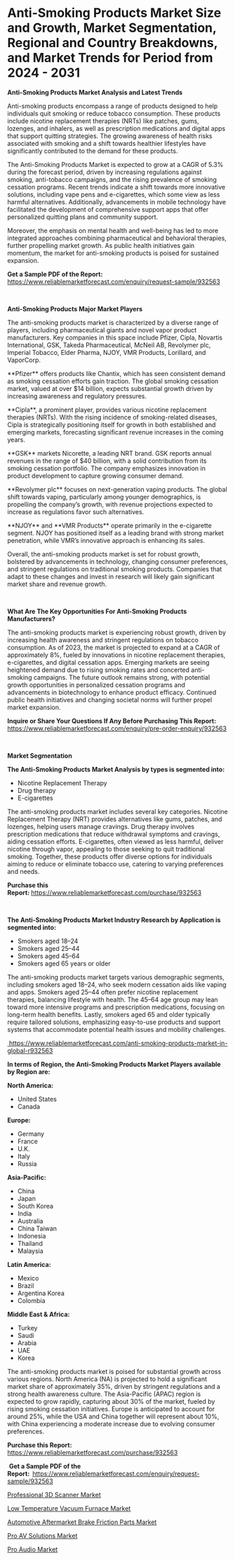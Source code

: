 <p><h1>Anti-Smoking Products Market Size and Growth, Market Segmentation, Regional and Country Breakdowns, and Market Trends for Period from 2024 -  2031</h1></p><p><strong>Anti-Smoking Products Market Analysis and Latest Trends</strong></p>
<p><p>Anti-smoking products encompass a range of products designed to help individuals quit smoking or reduce tobacco consumption. These products include nicotine replacement therapies (NRTs) like patches, gums, lozenges, and inhalers, as well as prescription medications and digital apps that support quitting strategies. The growing awareness of health risks associated with smoking and a shift towards healthier lifestyles have significantly contributed to the demand for these products.</p><p>The Anti-Smoking Products Market is expected to grow at a CAGR of 5.3% during the forecast period, driven by increasing regulations against smoking, anti-tobacco campaigns, and the rising prevalence of smoking cessation programs. Recent trends indicate a shift towards more innovative solutions, including vape pens and e-cigarettes, which some view as less harmful alternatives. Additionally, advancements in mobile technology have facilitated the development of comprehensive support apps that offer personalized quitting plans and community support. </p><p>Moreover, the emphasis on mental health and well-being has led to more integrated approaches combining pharmaceutical and behavioral therapies, further propelling market growth. As public health initiatives gain momentum, the market for anti-smoking products is poised for sustained expansion.</p></p>
<p><strong>Get a Sample PDF of the Report:&nbsp;</strong> <a href="https://www.reliablemarketforecast.com/enquiry/request-sample/932563?utm_campaign=1839&utm_medium=2&utm_source=Github&utm_content=ia&utm_term=02122024&utm_id=anti-smoking-products">https://www.reliablemarketforecast.com/enquiry/request-sample/932563</a></p>
<p>&nbsp;</p>
<p><strong>Anti-Smoking Products Major Market Players</strong></p>
<p><p>The anti-smoking products market is characterized by a diverse range of players, including pharmaceutical giants and novel vapor product manufacturers. Key companies in this space include Pfizer, Cipla, Novartis International, GSK, Takeda Pharmaceutical, McNeil AB, Revolymer plc, Imperial Tobacco, Elder Pharma, NJOY, VMR Products, Lorillard, and VaporCorp.</p><p>**Pfizer** offers products like Chantix, which has seen consistent demand as smoking cessation efforts gain traction. The global smoking cessation market, valued at over $14 billion, expects substantial growth driven by increasing awareness and regulatory pressures.</p><p>**Cipla**, a prominent player, provides various nicotine replacement therapies (NRTs). With the rising incidence of smoking-related diseases, Cipla is strategically positioning itself for growth in both established and emerging markets, forecasting significant revenue increases in the coming years.</p><p>**GSK** markets Nicorette, a leading NRT brand. GSK reports annual revenues in the range of $40 billion, with a solid contribution from its smoking cessation portfolio. The company emphasizes innovation in product development to capture growing consumer demand.</p><p>**Revolymer plc** focuses on next-generation vaping products. The global shift towards vaping, particularly among younger demographics, is propelling the company’s growth, with revenue projections expected to increase as regulations favor such alternatives.</p><p>**NJOY** and **VMR Products** operate primarily in the e-cigarette segment. NJOY has positioned itself as a leading brand with strong market penetration, while VMR’s innovative approach is enhancing its sales.</p><p>Overall, the anti-smoking products market is set for robust growth, bolstered by advancements in technology, changing consumer preferences, and stringent regulations on traditional smoking products. Companies that adapt to these changes and invest in research will likely gain significant market share and revenue growth.</p></p>
<p>&nbsp;</p>
<p><strong>What Are The Key Opportunities For Anti-Smoking Products Manufacturers?</strong></p>
<p><p>The anti-smoking products market is experiencing robust growth, driven by increasing health awareness and stringent regulations on tobacco consumption. As of 2023, the market is projected to expand at a CAGR of approximately 8%, fueled by innovations in nicotine replacement therapies, e-cigarettes, and digital cessation apps. Emerging markets are seeing heightened demand due to rising smoking rates and concerted anti-smoking campaigns. The future outlook remains strong, with potential growth opportunities in personalized cessation programs and advancements in biotechnology to enhance product efficacy. Continued public health initiatives and changing societal norms will further propel market expansion.</p></p>
<p><strong>Inquire or Share Your Questions If Any Before Purchasing This Report:</strong> <a href="https://www.reliablemarketforecast.com/enquiry/pre-order-enquiry/932563?utm_campaign=1839&utm_medium=2&utm_source=Github&utm_content=ia&utm_term=02122024&utm_id=anti-smoking-products">https://www.reliablemarketforecast.com/enquiry/pre-order-enquiry/932563</a></p>
<p>&nbsp;</p>
<p><strong>Market Segmentation</strong></p>
<p><strong>The Anti-Smoking Products Market Analysis by types is segmented into:</strong></p>
<p><ul><li>Nicotine Replacement Therapy</li><li>Drug therapy</li><li>E-cigarettes</li></ul></p>
<p><p>The anti-smoking products market includes several key categories. Nicotine Replacement Therapy (NRT) provides alternatives like gums, patches, and lozenges, helping users manage cravings. Drug therapy involves prescription medications that reduce withdrawal symptoms and cravings, aiding cessation efforts. E-cigarettes, often viewed as less harmful, deliver nicotine through vapor, appealing to those seeking to quit traditional smoking. Together, these products offer diverse options for individuals aiming to reduce or eliminate tobacco use, catering to varying preferences and needs.</p></p>
<p><strong>Purchase this Report:&nbsp;</strong><a href="https://www.reliablemarketforecast.com/purchase/932563?utm_campaign=1839&utm_medium=2&utm_source=Github&utm_content=ia&utm_term=02122024&utm_id=anti-smoking-products">https://www.reliablemarketforecast.com/purchase/932563</a></p>
<p>&nbsp;</p>
<p><strong>The Anti-Smoking Products Market Industry Research by Application is segmented into:</strong></p>
<p><ul><li>Smokers aged 18–24</li><li>Smokers aged 25–44</li><li>Smokers aged 45–64</li><li>Smokers aged 65 years or older</li></ul></p>
<p><p>The anti-smoking products market targets various demographic segments, including smokers aged 18–24, who seek modern cessation aids like vaping and apps. Smokers aged 25–44 often prefer nicotine replacement therapies, balancing lifestyle with health. The 45–64 age group may lean toward more intensive programs and prescription medications, focusing on long-term health benefits. Lastly, smokers aged 65 and older typically require tailored solutions, emphasizing easy-to-use products and support systems that accommodate potential health issues and mobility challenges.</p></p>
<p><a href="https://www.reliablemarketforecast.com/anti-smoking-products-market-in-global-r932563?utm_campaign=1839&utm_medium=2&utm_source=Github&utm_content=ia&utm_term=02122024&utm_id=anti-smoking-products">&nbsp;https://www.reliablemarketforecast.com/anti-smoking-products-market-in-global-r932563</a></p>
<p><strong>In terms of Region, the Anti-Smoking Products Market Players available by Region are:</strong></p>
<p>
    <p> <strong> North America: </strong>
        <ul>
            <li>United States</li>
            <li>Canada</li>
        </ul>
        </p> 
    <p> <strong> Europe: </strong>
        <ul>
            <li>Germany</li>
            <li>France</li>
            <li>U.K.</li>
            <li>Italy</li>
            <li>Russia</li>
        </ul>
        </p> 
    <p> <strong> Asia-Pacific: </strong>
        <ul>
            <li>China</li>
            <li>Japan</li>
            <li>South Korea</li>
            <li>India</li>
            <li>Australia</li>
            <li>China Taiwan</li>
            <li>Indonesia</li>
            <li>Thailand</li>
            <li>Malaysia</li>
        </ul>
        </p> 
    <p> <strong> Latin America: </strong>
        <ul>
            <li>Mexico</li>
            <li>Brazil</li>
            <li>Argentina Korea</li>
            <li>Colombia</li>
        </ul>
        </p> 
    <p> <strong> Middle East & Africa: </strong>
        <ul>
            <li>Turkey</li>
            <li>Saudi</li>
            <li>Arabia</li>
            <li>UAE</li>
            <li>Korea</li>
        </ul>
    </p>
    </p>
<p><p>The anti-smoking products market is poised for substantial growth across various regions. North America (NA) is projected to hold a significant market share of approximately 35%, driven by stringent regulations and a strong health awareness culture. The Asia-Pacific (APAC) region is expected to grow rapidly, capturing about 30% of the market, fueled by rising smoking cessation initiatives. Europe is anticipated to account for around 25%, while the USA and China together will represent about 10%, with China experiencing a moderate increase due to evolving consumer preferences.</p></p>
<p><strong>Purchase this Report: </strong><a href="https://www.reliablemarketforecast.com/purchase/932563?utm_campaign=1839&utm_medium=2&utm_source=Github&utm_content=ia&utm_term=02122024&utm_id=anti-smoking-products">https://www.reliablemarketforecast.com/purchase/932563</a></p>
<p>&nbsp;<strong>Get a Sample PDF of the Report:&nbsp;&nbsp;</strong><a href="https://www.reliablemarketforecast.com/enquiry/request-sample/932563?utm_campaign=1839&utm_medium=2&utm_source=Github&utm_content=ia&utm_term=02122024&utm_id=anti-smoking-products">https://www.reliablemarketforecast.com/enquiry/request-sample/932563</a></p>
<p><strong></strong></p>
<p><p><a href="https://www.linkedin.com/pulse/professional-3d-scanner-market-trends-revenue-forecast-141-odx0f?utm_campaign=1839&utm_medium=2&utm_source=Github&utm_content=ia&utm_term=02122024&utm_id=anti-smoking-products">Professional 3D Scanner Market</a></p><p><a href="https://www.linkedin.com/pulse/low-temperature-vacuum-furnace-market-research-report-analyzing-b5taf?utm_campaign=1839&utm_medium=2&utm_source=Github&utm_content=ia&utm_term=02122024&utm_id=anti-smoking-products">Low Temperature Vacuum Furnace Market</a></p><p><a href="https://github.com/sofayahoo2023/Market-Research-Report-List-6/blob/main/automotive-aftermarket-brake-friction-parts-market.md?utm_campaign=1839&utm_medium=2&utm_source=Github&utm_content=ia&utm_term=02122024&utm_id=anti-smoking-products">Automotive Aftermarket Brake Friction Parts Market</a></p><p><a href="https://issuu.com/reportprime-2/docs/pro-av-solutions-market-size-2030.pptx?utm_campaign=1839&utm_medium=2&utm_source=Github&utm_content=ia&utm_term=02122024&utm_id=anti-smoking-products">Pro AV Solutions Market</a></p><p><a href="https://issuu.com/reportprime-2/docs/pro-audio-market-size-2030.pptx?utm_campaign=1839&utm_medium=2&utm_source=Github&utm_content=ia&utm_term=02122024&utm_id=anti-smoking-products">Pro Audio Market</a></p></p>